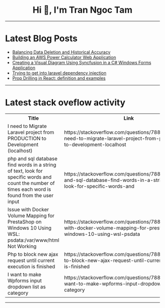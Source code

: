 <h1 align="center">Hi 👋, I'm Tran Ngoc Tam</h1>

---

# Latest Blog Posts 
<!-- BLOG-POST-LIST:START -->
- [Balancing Data Deletion and Historical Accuracy](https://dev.to/krishnacyber/balancing-data-deletion-and-historical-accuracy-51a8)
- [Building an AWS Power Calculator Web Application](https://dev.to/sujal_dua/building-an-aws-power-calculator-web-application-3k72)
- [Creating a Visual Diagram Using Syncfusion in a C# Windows Forms Application](https://dev.to/thedcode/creating-a-visual-diagram-using-syncfusion-in-a-c-windows-forms-application-4jg8)
- [Trying to get into laravel dependency injection](https://dev.to/blinkinglight/trying-to-get-into-laravel-dependency-injection-160p)
- [Prop Drilling in React: definition and examples](https://dev.to/ericlefyson/prop-drilling-in-react-definition-and-examples-1395)
<!-- BLOG-POST-LIST:END -->

---

# Latest stack oveflow activity
<table>
  <tr><th>Title</th><th>Link</th></tr>
  <!-- STACKOVERFLOW:START --><tr><td>I need to Migrate Laravel project from PRODUCTION to Development &lpar;localhost&rpar;</td><td>https://stackoverflow.com/questions/78858523/i-need-to-migrate-laravel-project-from-production-to-development-localhost</td></tr><tr><td>php and sql database find words in a string of text, look for specific words and count the number of times each word is found from the user input</td><td>https://stackoverflow.com/questions/78858518/php-and-sql-database-find-words-in-a-string-of-text-look-for-specific-words-and</td></tr><tr><td>Issue with Docker Volume Mapping for PrestaShop on Windows 10 Using WSL: psdata:/var/www/html Not Working</td><td>https://stackoverflow.com/questions/78858502/issue-with-docker-volume-mapping-for-prestashop-on-windows-10-using-wsl-psdata</td></tr><tr><td>Php to block new ajax request until current execution is finished</td><td>https://stackoverflow.com/questions/78858476/php-to-block-new-ajax-request-until-current-execution-is-finished</td></tr><tr><td>I want to make Wpforms input dropdown list as category</td><td>https://stackoverflow.com/questions/78858384/i-want-to-make-wpforms-input-dropdown-list-as-category</td></tr><!-- STACKOVERFLOW:END -->
</table>

---


